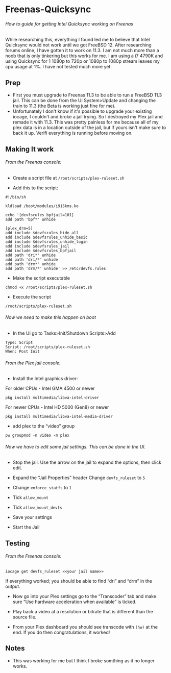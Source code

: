 # Freenas-Quicksync
###### How to guide for getting Intel Quicksync working on Freenas
While researching this, everything I found led me to believe that Intel Quicksync would not work until we got FreeBSD 12. After researching forums online, I have gotten it to work on 11.3. I am not much more than a noob that is only tinkering but this works for me. I am using a i7 4790K and using Quicksync for 1 1080p to 720p or 1080p to 1080p stream leaves my cpu usage at 1%. I have not tested much more yet.
## Prep
-  First you must upgrade to Freenas 11.3 to be able to run a FreeBSD 11.3 jail. This can be done from the UI System>Update and changing the train to 11.3 (the Beta is working just fine for me).
-  Unfortunately I don't know if it's possible to upgrade your existing iocage, I couldn't and broke a jail trying. So I destroyed my Plex jail and remade it with 11.3. This was pretty painless for me because all of my plex data is in a location outside of the jail, but if yours isn't make sure to back it up. Verifi everything is running before moving on.
##  Making It work
###### From the Freenas console:
- Create a script file at `/root/scripts/plex-ruleset.sh`
 
- Add this to the script: 
```
#!/bin/sh

kldload /boot/modules/i915kms.ko

echo '[devfsrules_bpfjail=101]
add path 'bpf*' unhide

[plex_drm=5]
add include $devfsrules_hide_all
add include $devfsrules_unhide_basic
add include $devfsrules_unhide_login
add include $devfsrules_jail
add include $devfsrules_bpfjail
add path 'dri*' unhide
add path 'dri/*' unhide
add path 'drm*' unhide
add path 'drm/*' unhide' >> /etc/devfs.rules
```
- Make the script executable

`chmod +x /root/scripts/plex-ruleset.sh`

- Execute the script

`/root/scripts/plex-ruleset.sh`

###### Now we need to make this happen on boot

- In the UI go to Tasks>Init/Shutdown Scripts>Add
```
Type: Script
Script: /root/scripts/plex-ruleset.sh
When: Post Init
```

###### From the Plex jail console:
- Install the Intel graphics driver:

For older CPUs - Intel GMA 4500 or newer

`pkg install multimedia/libva-intel-driver`

For newer CPUs - Intel HD 5000 (Gen8) or newer

`pkg install multimedia/libva-intel-media-driver`

- add plex to the “video” group

`pw groupmod -n video -m plex`

###### Now we have to edit some jail settings. This can be done in the UI.

- Stop the jail. Use the arrow on the jail to expand the options, then click edit.

- Expand the “Jail Properties” header
Change `devfs_ruleset` to `5`

- Change `enforce_statfs` to `1`

- Tick `allow_mount`

- Tick `allow_mount_devfs`

- Save your settings

- Start the Jail

## Testing

###### From the Freenas console:
 
`iocage get devfs_ruleset <<your jail name>>`

If everything worked; you should be able to find “dri” and “drm” in the output.

- Now go into your Plex settings go to the “Transcoder” tab and make sure “Use hardware acceleration when available” is ticked.

- Play back a video at a resolution or bitrate that is different than the source file. 

- From your Plex dashboard you should see transcode with `(hw)` at the end. If you do then congratulations, it worked!

## Notes

- This was working for me but I think I broke somthing as it no longer works.
